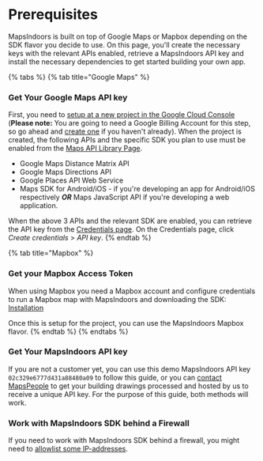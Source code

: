 # Prerequisites

MapsIndoors is built on top of Google Maps or Mapbox depending on the SDK flavor you decide to use. On this page, you'll create the necessary keys with the relevant APIs enabled, retrieve a MapsIndoors API key and install the necessary dependencies to get started building your own app.



{% tabs %}
{% tab title="Google Maps" %}
### Get Your Google Maps API key[​](https://docs.mapsindoors.com/getting-started/android/v4/prerequisites#get-your-google-maps-api-key) <a href="#get-your-google-maps-api-key" id="get-your-google-maps-api-key"></a>

First, you need to [setup at a new project in the Google Cloud Console](https://developers.google.com/maps/gmp-get-started) (**Please note:** You are going to need a Google Billing Account for this step, so go ahead and [create one](https://cloud.google.com/billing/docs/how-to/manage-billing-account#create\_a\_new\_billing\_account) if you haven't already). When the project is created, the following APIs and the specific SDK you plan to use must be enabled from the [Maps API Library Page](https://console.cloud.google.com/apis/library?filter=category:maps).

* Google Maps Distance Matrix API
* Google Maps Directions API
* Google Places API Web Service
* Maps SDK for Android/iOS - if you're developing an app for Android/iOS respectively _**OR**_ Maps JavaScript API if you're developing a web application.

When the above 3 APIs and the relevant SDK are enabled, you can retrieve the API key from the [Credentials page](https://console.cloud.google.com/project/\_/apiui/credential). On the Credentials page, click _Create credentials_ > _API key_.
{% endtab %}

{% tab title="Mapbox" %}
### Get your Mapbox Access Token[​](https://docs.mapsindoors.com/getting-started/android/v4/prerequisites#get-your-mapbox-access-token) <a href="#get-your-mapbox-access-token" id="get-your-mapbox-access-token"></a>

When using Mapbox you need a Mapbox account and configure credentials to run a Mapbox map with MapsIndoors and downloading the SDK: [Installation](https://docs.mapbox.com/android/maps/guides/install/)

Once this is setup for the project, you can use the MapsIndoors Mapbox flavor.
{% endtab %}
{% endtabs %}

### Get Your MapsIndoors API key[​](https://docs.mapsindoors.com/getting-started/android/v4/prerequisites#get-your-mapsindoors-api-key) <a href="#get-your-mapsindoors-api-key" id="get-your-mapsindoors-api-key"></a>

If you are not a customer yet, you can use this demo MapsIndoors API key `02c329e6777d431a88480a09` to follow this guide, or you can [contact MapsPeople](https://resources.mapspeople.com/contact-us) to get your building drawings processed and hosted by us to receive a unique API key. For the purpose of this guide, both methods will work.

### Work with MapsIndoors SDK behind a Firewall[​](https://docs.mapsindoors.com/getting-started/android/v4/prerequisites#work-with-mapsindoors-sdk-behind-a-firewall) <a href="#work-with-mapsindoors-sdk-behind-a-firewall" id="work-with-mapsindoors-sdk-behind-a-firewall"></a>

If you need to work with MapsIndoors SDK behind a firewall, you might need to [allowlist some IP-addresses](https://docs.mapsindoors.com/firewall/).
